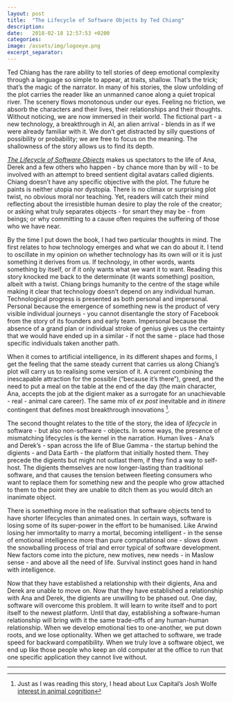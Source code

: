 ```yaml
---
layout: post
title:  "The Lifecycle of Software Objects by Ted Chiang"
description: 
date:   2018-02-18 12:57:53 +0200
categories:
image: /assets/img/logoeye.png
excerpt_separator: 
---
```


Ted Chiang has the rare ability to tell stories of deep emotional complexity through a language so simple to appear, at traits, shallow. That’s the trick; that’s the magic of the narrator. In many of his stories, the slow unfolding of the plot carries the reader like an unmanned canoe along a quiet tropical river. The scenery flows monotonous under our eyes. Feeling no friction, we absorb the characters and their lives, their relationships and their thoughts. Without noticing, we are now immersed in their world. The fictional part - a new technology, a breakthrough in AI, an alien arrival - blends in as if we were already familiar with it. We don’t get distracted by silly questions of possibility or probability; we are free to focus on the meaning. The shallowness of the story allows us to find its depth.

[_The Lifecycle of Software Objects_](https://subterraneanpress.com/magazine/fall_2010/fiction_the_lifecycle_of_software_objects_by_ted_chiang) makes us spectators to the life of Ana, Derek and a few others who happen - by chance more than by will - to be involved with an attempt to breed sentient digital avatars called digients. Chiang doesn’t have any specific objective with the plot. The future he paints is neither utopia nor dystopia. There is no climax or surprising plot twist, no obvious moral nor teaching. Yet, readers will catch their mind reflecting about the irresistible human desire to play the role of the creator; or asking what truly separates objects - for smart they may be - from beings; or why committing to a cause often requires the suffering of those who we have near. 

By the time I put down the book, I had two particular thoughts in mind. The first relates to how technology emerges and what we can do about it. I tend to oscillate in my opinion on whether technology has its own will or it is just something it derives from us. If technology, in other words, wants something by itself, or if it only wants what we want it to want. Reading this story knocked me back to the determinate (it wants something) position, albeit with a twist. Chiang brings humanity to the centre of the stage while making it clear that technology doesn’t depend on any individual human. Technological progress is presented as both personal and impersonal. Personal because the emergence of something new is the product of very visible individual journeys - you cannot disentangle the story of Facebook from the story of its founders and early team. Impersonal because the absence of a grand plan or individual stroke of genius gives us the certainty that we would have ended up in a similar - if not the same - place had those specific individuals taken another path. 

When it comes to artificial intelligence, in its different shapes and forms, I get the feeling that the same steady current that carries us along Chiang’s plot will carry us to realising some version of it. A current combining the inescapable attraction for the possible (“because it’s there”), greed, and the need to put a meal on the table at the end of the day (the main character, Ana, accepts the job at the digient maker as a surrogate for an unachievable - real - animal care career). The same mix of _ex post_ inevitable and _in itinere_ contingent that defines most breakthrough innovations [^1].

The second thought relates to the title of the story, the idea of _lifecycle_ in software - but also non-software - objects. In some ways, the presence of mismatching lifecycles is the kernel in the narration. Human lives - Ana’s and Derek’s - span across the life of Blue Gamma - the startup behind the digients - and Data Earth - the platform that initially hosted them. They precede the digients but might not outlast them, if they find a way to self-host. The digients themselves are now longer-lasting than traditional software, and that causes the tension between fleeting consumers who want to replace them for something new and the people who grow attached to them to the point they are unable to ditch them as you would ditch an inanimate object. 

There is something more in the realisation that software objects tend to have shorter lifecycles than animated ones. In certain ways, software is losing some of its super-power in the effort to be humanised. Like Arwind losing her immortality to marry a mortal, becoming intelligent - in the sense of emotional intelligence more than pure computational one - slows down the snowballing process of trial and error typical of software development.  New factors come into the picture, new motives, new needs - in Maslow sense - and above all the need of life. Survival instinct goes hand in hand with intelligence. 

Now that they have established a relationship with their digients, Ana and Derek are unable to move on. Now that they have established a relationship with Ana and Derek, the digients are unwilling to be phased out. One day, software will overcome this problem. It will learn to write itself and to port itself to the newest platform. Until that day, establishing a software-human relationship will bring with it the same trade-offs of any human-human relationship. When we develop emotional ties to one-another, we put down roots, and we lose optionality. When we get attached to software, we trade speed for backward compatibility. When we truly love a software object, we end up like those people who keep an old computer at the office to run that one specific application they cannot live without. 

---

[^1]:	Just as I was reading this story, I head about Lux Capital’s Josh Wolfe [interest in animal cognition](https://www.reddit.com/r/IAmA/comments/61tzj1/hi_were_josh_peter_and_sam_josh_and_peter_are/dfhciui/)